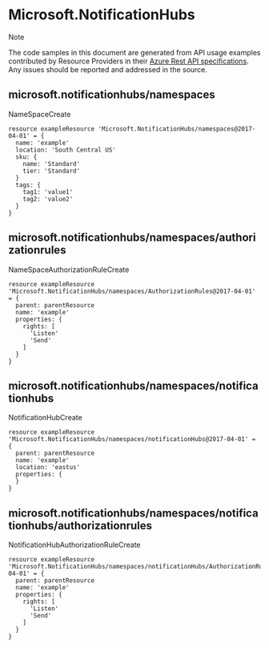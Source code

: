 # Microsoft.NotificationHubs
  
> [!NOTE]
> The code samples in this document are generated from API usage examples contributed by Resource Providers in their [Azure Rest API specifications](https://github.com/Azure/azure-rest-api-specs). Any issues should be reported and addressed in the source.


## microsoft.notificationhubs/namespaces

NameSpaceCreate
```bicep
resource exampleResource 'Microsoft.NotificationHubs/namespaces@2017-04-01' = {
  name: 'example'
  location: 'South Central US'
  sku: {
    name: 'Standard'
    tier: 'Standard'
  }
  tags: {
    tag1: 'value1'
    tag2: 'value2'
  }
}
```

## microsoft.notificationhubs/namespaces/authorizationrules

NameSpaceAuthorizationRuleCreate
```bicep
resource exampleResource 'Microsoft.NotificationHubs/namespaces/AuthorizationRules@2017-04-01' = {
  parent: parentResource 
  name: 'example'
  properties: {
    rights: [
      'Listen'
      'Send'
    ]
  }
}
```

## microsoft.notificationhubs/namespaces/notificationhubs

NotificationHubCreate
```bicep
resource exampleResource 'Microsoft.NotificationHubs/namespaces/notificationHubs@2017-04-01' = {
  parent: parentResource 
  name: 'example'
  location: 'eastus'
  properties: {
  }
}
```

## microsoft.notificationhubs/namespaces/notificationhubs/authorizationrules

NotificationHubAuthorizationRuleCreate
```bicep
resource exampleResource 'Microsoft.NotificationHubs/namespaces/notificationHubs/AuthorizationRules@2017-04-01' = {
  parent: parentResource 
  name: 'example'
  properties: {
    rights: [
      'Listen'
      'Send'
    ]
  }
}
```
